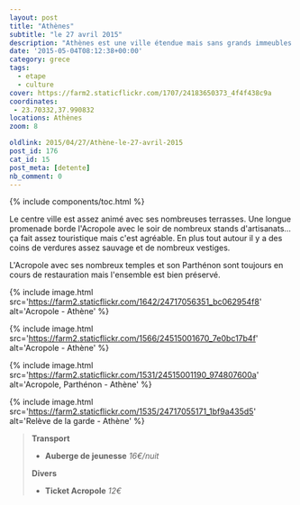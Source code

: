 ```yaml
---
layout: post
title: "Athènes"
subtitle: "le 27 avril 2015"
description: "Athènes est une ville étendue mais sans grands immeubles. L'Acropole et ses alentours arborés dominent la ville."
date: '2015-05-04T08:12:38+00:00'
category: grece
tags:
  - etape
  - culture
cover: https://farm2.staticflickr.com/1707/24183650373_4f4f438c9a
coordinates:
 - 23.70332,37.990832
locations: Athènes
zoom: 8

oldlink: 2015/04/27/Athène-le-27-avril-2015
post_id: 176
cat_id: 15
post_meta: [detente]
nb_comment: 0
---
```


{% include components/toc.html %}

Le centre ville est assez animé avec ses nombreuses terrasses. Une longue promenade borde l'Acropole avec le soir de nombreux stands d'artisanats... ça fait assez touristique mais c'est agréable. En plus tout autour il y a des coins de verdures assez sauvage et de nombreux vestiges.



L'Acropole avec ses nombreux temples et son Parthénon sont toujours en cours de restauration mais l'ensemble est bien préservé.


{% include image.html
  src='https://farm2.staticflickr.com/1642/24717056351_bc062954f8'
  alt='Acropole - Athène'
%}

{% include image.html
  src='https://farm2.staticflickr.com/1566/24515001670_7e0bc17b4f'
  alt='Acropole - Athène'
%}



{% include image.html
  src='https://farm2.staticflickr.com/1531/24515001190_974807600a'
  alt='Acropole, Parthénon - Athène'
%}



{% include image.html
  src='https://farm2.staticflickr.com/1535/24717055171_1bf9a435d5'
  alt='Relève de la garde - Athène'
%}




>**Transport**
>
>- **Auberge de jeunesse** *16€/nuit*
>
>**Divers**
>
>- **Ticket Acropole** *12€*
